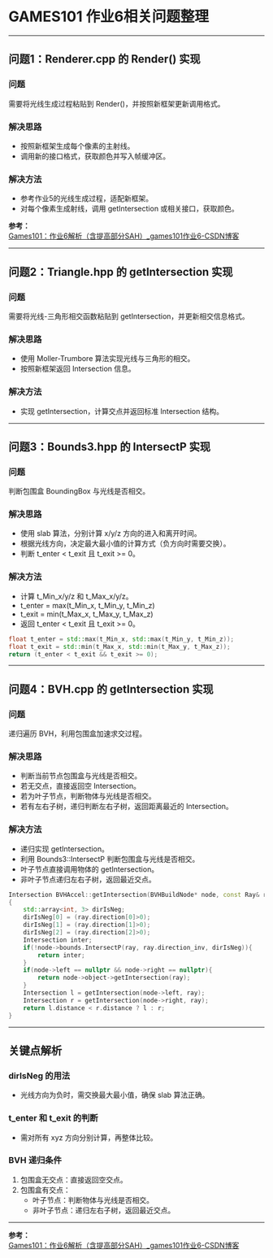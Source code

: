 # GAMES101 作业6相关问题整理

---

## 问题1：Renderer.cpp 的 Render() 实现

### 问题
需要将光线生成过程粘贴到 Render()，并按照新框架更新调用格式。

### 解决思路
- 按照新框架生成每个像素的主射线。
- 调用新的接口格式，获取颜色并写入帧缓冲区。

### 解决方法
- 参考作业5的光线生成过程，适配新框架。
- 对每个像素生成射线，调用 getIntersection 或相关接口，获取颜色。

**参考：**  
[Games101：作业6解析（含提高部分SAH）_games101作业6-CSDN博客](https://blog.csdn.net/Q_pril/article/details/124054123)

---

## 问题2：Triangle.hpp 的 getIntersection 实现

### 问题
需要将光线-三角形相交函数粘贴到 getIntersection，并更新相交信息格式。

### 解决思路
- 使用 Moller-Trumbore 算法实现光线与三角形的相交。
- 按照新框架返回 Intersection 信息。

### 解决方法
- 实现 getIntersection，计算交点并返回标准 Intersection 结构。

---

## 问题3：Bounds3.hpp 的 IntersectP 实现

### 问题
判断包围盒 BoundingBox 与光线是否相交。

### 解决思路
- 使用 slab 算法，分别计算 x/y/z 方向的进入和离开时间。
- 根据光线方向，决定最大最小值的计算方式（负方向时需要交换）。
- 判断 t_enter < t_exit 且 t_exit >= 0。

### 解决方法
- 计算 t_Min_x/y/z 和 t_Max_x/y/z。
- t_enter = max(t_Min_x, t_Min_y, t_Min_z)
- t_exit = min(t_Max_x, t_Max_y, t_Max_z)
- 返回 t_enter < t_exit 且 t_exit >= 0。

```cpp
float t_enter = std::max(t_Min_x, std::max(t_Min_y, t_Min_z));
float t_exit = std::min(t_Max_x, std::min(t_Max_y, t_Max_z));
return (t_enter < t_exit && t_exit >= 0);
```

---

## 问题4：BVH.cpp 的 getIntersection 实现

### 问题
递归遍历 BVH，利用包围盒加速求交过程。

### 解决思路
- 判断当前节点包围盒与光线是否相交。
- 若无交点，直接返回空 Intersection。
- 若为叶子节点，判断物体与光线是否相交。
- 若有左右子树，递归判断左右子树，返回距离最近的 Intersection。

### 解决方法
- 递归实现 getIntersection。
- 利用 Bounds3::IntersectP 判断包围盒与光线是否相交。
- 叶子节点直接调用物体的 getIntersection。
- 非叶子节点递归左右子树，返回最近交点。

```cpp
Intersection BVHAccel::getIntersection(BVHBuildNode* node, const Ray& ray) const
{
    std::array<int, 3> dirIsNeg;
    dirIsNeg[0] = (ray.direction[0]>0);
    dirIsNeg[1] = (ray.direction[1]>0);
    dirIsNeg[2] = (ray.direction[2]>0);
    Intersection inter;
    if(!node->bounds.IntersectP(ray, ray.direction_inv, dirIsNeg)){
        return inter;
    }
    if(node->left == nullptr && node->right == nullptr){
        return node->object->getIntersection(ray);
    }
    Intersection l = getIntersection(node->left, ray);
    Intersection r = getIntersection(node->right, ray);
    return l.distance < r.distance ? l : r;
}
```

---

## 关键点解析

### dirIsNeg 的用法
- 光线方向为负时，需交换最大最小值，确保 slab 算法正确。

### t_enter 和 t_exit 的判断
- 需对所有 xyz 方向分别计算，再整体比较。

### BVH 递归条件
1. 包围盒无交点：直接返回空交点。
2. 包围盒有交点：
   - 叶子节点：判断物体与光线是否相交。
   - 非叶子节点：递归左右子树，返回最近交点。

---

**参考：**  
[Games101：作业6解析（含提高部分SAH）_games101作业6-CSDN博客](https://blog.csdn.net/Q_pril/article/details/124054123)
